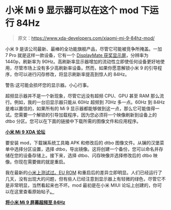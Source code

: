 # 小米 Mi 9 显示器可以在这个 mod 下运行 84Hz

> 原文：<https://www.xda-developers.com/xiaomi-mi-9-84hz-mod/>

小米 9 是该公司最新、最棒的全功能旗舰产品，尽管它可能被竞争所掩盖。一加 7 Pro 就是这样一款设备，它有一个 [DisplayMate 获奖显示屏](https://www.xda-developers.com/oneplus-7-pro-3x-zoom-pop-up-camera-displaymate/)，分辨率为 1440p，刷新率为 90Hz。高刷新率显示器增加的流动性立即使任何设备更好地使用，尽管市场上没有多少高刷新率设备。然而，如果你愿意解锁小米 9 的引导程序，你可以进行闪存修改，将显示刷新率提高到惊人的 84Hz。

警告:这可能会损坏您的显示器。小心行事。

超频显示器并不是一个新现象，尽管它远没有超频 CPU、GPU 甚至 RAM 那么流行。例如，我的一台旧显示器只能从 60Hz 超频到 70Hz 多一点。60Hz 到 84Hz 是难以置信的，如果所有的 Mi 9 显示器都能够做到这一点，那么它可能值得一试。您需要一个解锁的引导加载程序，因为您必须将一个映像刷新到设备上的 dtbo 分区。您可以在下面的链接中下载所需的图像文件和应用程序。

**[小米 Mi 9 XDA 论坛](https://forum.xda-developers.com/Mi-9)**

要安装 mod，下载镧系统工具箱 APK 和修改后的 dtbo 图像文件。从镧的汉堡菜单中选择分区设置，选择 dtbo，导出镜像。这将创建一个备份，您可以命名并存储在您的设备存储上。接下来，选择 dtbo、闪存映像并选择修改后的 dtbo 映像。你现在需要做的就是重启。

我在最新的[小米上测试过。EU ROM](https://www.xda-developers.com/xiaomi-eu-xiaomi-mi-9-fixes-everything-wrong-with-miui/) 和重启后的差异立即明显。人们已经运行了几天，没有出现大的问题，但有些人已经注意到显示器上有轻微的绿色，尽管它不是非常明显，当然看起来也不坏。mod 最初是在小米 MIUI 论坛上创建的，你可以在这里查看原始帖子[。](https://www.miui.com/thread-24921430-1-1.html)

**[将小米 Mi 9 屏幕超频至 84Hz](https://forum.xda-developers.com/Mi-9/themes/mod-overclock-screen-to-84hz-t3942063)**